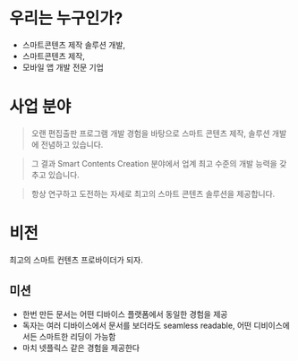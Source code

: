 ﻿# 우리는 누구인가?

- 스마트콘텐츠 제작 솔루션 개발, 
- 스마트콘텐츠 제작, 
- 모바일 앱 개발 전문 기업 

# 사업 분야

> 오랜 편집출판 프로그램 개발 경험을 바탕으로 스마트 콘텐츠 제작, 솔루션 개발에 전념하고 있습니다. 

> 그 결과 Smart Contents Creation 분야에서 업계 최고 수준의 개발 능력을 갖추고 있습니다. 

> 항상 연구하고 도전하는 자세로 최고의 스마트 콘텐츠 솔루션을 제공합니다.

# 비전

최고의 스마트 컨텐츠 프로바이더가 되자.

## 미션

- 한번 만든 문서는 어떤 디바이스 플랫폼에서 동일한 경험을 제공
- 독자는 여러 디바이스에서 문서를 보더라도 seamless readable, 어떤 디비이스에서든 스마트한 리딩이 가능함
- 마치 넷플릭스 같은 경험을 제공한다
 
